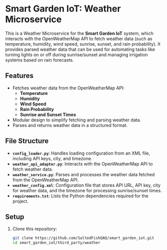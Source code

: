 # Smart Garden IoT: Weather Microservice

This is a Weather Microservice for the **Smart Garden IoT** system, which interacts with the OpenWeatherMap API to fetch weather data (such as temperature, humidity, wind speed, sunrise, sunset, and rain probability). It provides parsed weather data that can be used for automating tasks like turning lights on or off during sunrise/sunset and managing irrigation systems based on rain forecasts.

## Features

- Fetches weather data from the OpenWeatherMap API:
  - **Temperature**
  - **Humidity**
  - **Wind Speed**
  - **Rain Probability**
  - **Sunrise and Sunset Times**
- Modular design to simplify fetching and parsing weather data.
- Parses and returns weather data in a structured format.

## File Structure

- **`config_loader.py`**: Handles loading configuration from an XML file, including API keys, city, and timezone.
- **`weather_api_adapter.py`**: Interacts with the OpenWeatherMap API to fetch weather data.
- **`weather_service.py`**: Parses and processes the weather data fetched from the OpenWeatherMap API.
- **`weather_config.xml`**: Configuration file that stores API URL, API key, city for weather data, and the timezone for processing sunrise/sunset times.
- **`requirements.txt`**: Lists the Python dependencies required for the project.

## Setup

1. Clone this repository:
   ```bash
   git clone https://github.com/SaltedFishQAQ/smart_garden_iot.git
   cd smart_garden_iot/third_party/weather

